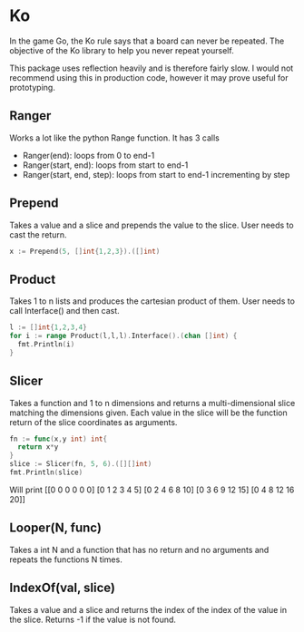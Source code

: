 # Ko
In the game Go, the Ko rule says that a board can never be repeated. The objective of the Ko library to help you never repeat yourself.

This package uses reflection heavily and is therefore fairly slow. I would not recommend using this in production code, however it may prove useful for prototyping.

## Ranger
Works a lot like the python Range function. It has 3 calls
- Ranger(end): loops from 0 to end-1
- Ranger(start, end): loops from start to end-1
- Ranger(start, end, step): loops from start to end-1 incrementing by step

## Prepend
Takes a value and a slice and prepends the value to the slice. User needs to cast the return.

```go
x := Prepend(5, []int{1,2,3}).([]int)
```

## Product
Takes 1 to n lists and produces the cartesian product of them. User needs to call Interface() and then cast.

```go
l := []int{1,2,3,4}
for i := range Product(l,l,l).Interface().(chan []int) {
  fmt.Println(i)
}
```

## Slicer
Takes a function and 1 to n dimensions and returns a multi-dimensional slice matching the dimensions given. Each value in the slice will be the function return of the slice coordinates as arguments.


```go
fn := func(x,y int) int{
  return x*y
}
slice := Slicer(fn, 5, 6).([][]int)
fmt.Println(slice)
```
Will print [[0 0 0 0 0 0] [0 1 2 3 4 5] [0 2 4 6 8 10] [0 3 6 9 12 15] [0 4 8 12 16 20]]

## Looper(N, func)
Takes a int N and a function that has no return and no arguments and repeats the functions N times.

## IndexOf(val, slice)
Takes a value and a slice and returns the index of the index of the value in the slice. Returns -1 if the value is not found.